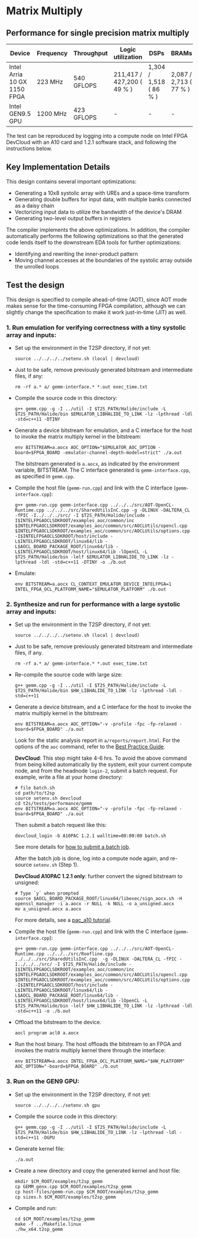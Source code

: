 # Matrix Multiply

## Performance for single precision matrix multiply
| Device | Frequency | Throughput | Logic utilization | DSPs | BRAMs | DSP Efficiency |
| ------ | --------- | ------ | --------- | ---- | ----- | -------------- |
| Intel Arria 10 GX 1150 FPGA | 223 MHz | 540 GFLOPS | 211,417 / 427,200 ( 49 % ) | 1,304 / 1,518 ( 86 % ) | 2,087 / 2,713 ( 77 % ) | 92%   |
| Intel GEN9.5 GPU | 1200 MHz | 423 GFLOPS | - | - | - | 92%   |

The test can be reproduced by logging into a compute node on Intel FPGA DevCloud with an A10 card and 1.2.1 software stack, and following the instructions below.

## Key Implementation Details

This design contains several important optimizations:
- Generating a 10x8 systolic array with UREs and a space-time transform
- Generating double buffers for input data, with multiple banks connected as a daisy chain
- Vectorizing input data to utilize the bandwidth of the device's DRAM
- Generating two-level output buffers in registers

The compiler implements the above optimizations. In addition, the compiler automatically performs the following optimizations so that the generated code lends itself to the downstream EDA tools for further optimizations:
- Identifying and rewriting the inner-product pattern
- Moving  channel accesses at the boundaries of the systolic array outside the unrolled loops

## Test the design

This design is specified to compile ahead-of-time (AOT), since AOT mode makes sense for the time-consuming FPGA compilation, although we can slightly change the specification to make it work just-in-time (JIT) as well.

### 1. Run emulation for verifying correctness with a tiny systolic array and inputs:
- Set up the environment in the T2SP directory, if not yet:
    ```
    source ../../../../setenv.sh (local | devcloud)
    ```
- Just to be safe, remove previously generated bitstream and intermediate files, if any:
  
    ```
    rm -rf a.* a/ gemm-interface.* *.out exec_time.txt
    ```
- Compile the source code in this directory:
    ```
    g++ gemm.cpp -g -I ../util -I $T2S_PATH/Halide/include -L $T2S_PATH/Halide/bin $EMULATOR_LIBHALIDE_TO_LINK -lz -lpthread -ldl -std=c++11 -DTINY
    ```
- Generate a device bitstream for emulation, and a C interface for the host to invoke the matrix multiply kernel in the bitstream:
    ```
    env BITSTREAM=a.aocx AOC_OPTION="$EMULATOR_AOC_OPTION -board=$FPGA_BOARD -emulator-channel-depth-model=strict" ./a.out
    ```
    
     The bitstream generated is `a.aocx`, as indicated by the environment variable, BITSTREAM.  The C interface generated is `gemm-interface.cpp`, as specified in `gemm.cpp`.
    
- Compile the host file (`gemm-run.cpp`) and link with the C interface (`gemm-interface.cpp`):
  
    ```
    g++ gemm-run.cpp gemm-interface.cpp ../../../src/AOT-OpenCL-Runtime.cpp ../../../src/SharedUtilsInC.cpp -g -DLINUX -DALTERA_CL -fPIC -I../../../src/ -I $T2S_PATH/Halide/include -I$INTELFPGAOCLSDKROOT/examples_aoc/common/inc $INTELFPGAOCLSDKROOT/examples_aoc/common/src/AOCLUtils/opencl.cpp $INTELFPGAOCLSDKROOT/examples_aoc/common/src/AOCLUtils/options.cpp -I$INTELFPGAOCLSDKROOT/host/include -L$INTELFPGAOCLSDKROOT/linux64/lib -L$AOCL_BOARD_PACKAGE_ROOT/linux64/lib -L$INTELFPGAOCLSDKROOT/host/linux64/lib -lOpenCL -L $T2S_PATH/Halide/bin -lelf $EMULATOR_LIBHALIDE_TO_LINK -lz -lpthread -ldl -std=c++11 -DTINY -o ./b.out
    ```
- Emulate:
    ```
    env BITSTREAM=a.aocx CL_CONTEXT_EMULATOR_DEVICE_INTELFPGA=1 INTEL_FPGA_OCL_PLATFORM_NAME="$EMULATOR_PLATFORM" ./b.out
    ```
### 2. Synthesize and run for performance with a large systolic array and inputs:
- Set up the environment in the T2SP directory, if not yet:
    ```
    source ../../../../setenv.sh (local | devcloud)
    ```
- Just to be safe, remove previously generated bitstream and intermediate files, if any.
  
    ```
    rm -rf a.* a/ gemm-interface.* *.out exec_time.txt
    ```
    
- Re-compile the source code with large size:
    ```
    g++ gemm.cpp -g -I ../util -I $T2S_PATH/Halide/include -L $T2S_PATH/Halide/bin $HW_LIBHALIDE_TO_LINK -lz -lpthread -ldl -std=c++11
    ```
    
- Generate a device bitstream, and a C interface for the host to invoke the matrix multiply kernel in the bitstream:

    ```
    env BITSTREAM=a.aocx AOC_OPTION="-v -profile -fpc -fp-relaxed -board=$FPGA_BOARD" ./a.out
    ```

    Look for the static analysis report in `a/reports/report.html`. For the options of the `aoc` command, refer to the [Best Practice Guide](https://www.intel.com/content/dam/www/programmable/us/en/pdfs/literature/hb/opencl-sdk/aocl-best-practices-guide.pdf).

    **DevCloud**: This step might take 4-6 hrs. To avoid the above command from being killed automatically by the system, exit your current compute node, and from the headnode `login-2`, submit a batch request. For example,  write a file at your home directory:

    ```
    # file batch.sh
    cd path/to/t2sp
    source setenv.sh devcloud
    cd t2s/tests/performance/gemm
    env BITSTREAM=a.aocx AOC_OPTION="-v -profile -fpc -fp-relaxed -board=$FPGA_BOARD" ./a.out
    ```

    Then submit a batch request like this:
    ```
    devcloud_login -b A10PAC 1.2.1 walltime=08:00:00 batch.sh
    ```

    See more details for [how to submit a batch job](https://github.com/intel/FPGA-Devcloud/tree/master/main/Devcloud_Access_Instructions#54-submitting-batch-jobs).

    After the batch job is done, log into a compute node again, and re-source `setenv.sh` (Step 1).   

    **DevCloud A10PAC 1.2.1 only**: further convert the signed bitstream to unsigned:

    ```
    # Type `y` when prompted
    source $AOCL_BOARD_PACKAGE_ROOT/linux64/libexec/sign_aocx.sh -H openssl_manager -i a.aocx -r NULL -k NULL -o a_unsigned.aocx 
    mv a_unsigned.aocx a.aocx
    ```

    For more details, see a [pac_a10 tutorial](https://github.com/intel/FPGA-Devcloud/tree/master/main/QuickStartGuides/OpenCL_Program_PAC_Quickstart/Arria%2010).

- Compile the host file (`gemm-run.cpp`) and link with the C interface (`gemm-interface.cpp`):
    ```
    g++ gemm-run.cpp gemm-interface.cpp ../../../src/AOT-OpenCL-Runtime.cpp ../../../src/Roofline.cpp ../../../src/SharedUtilsInC.cpp  -g -DLINUX -DALTERA_CL -fPIC -I../../../src/ -I $T2S_PATH/Halide/include -I$INTELFPGAOCLSDKROOT/examples_aoc/common/inc $INTELFPGAOCLSDKROOT/examples_aoc/common/src/AOCLUtils/opencl.cpp $INTELFPGAOCLSDKROOT/examples_aoc/common/src/AOCLUtils/options.cpp -I$INTELFPGAOCLSDKROOT/host/include -L$INTELFPGAOCLSDKROOT/linux64/lib -L$AOCL_BOARD_PACKAGE_ROOT/linux64/lib -L$INTELFPGAOCLSDKROOT/host/linux64/lib -lOpenCL -L $T2S_PATH/Halide/bin -lelf $HW_LIBHALIDE_TO_LINK -lz -lpthread -ldl -std=c++11 -o ./b.out
    ```

- Offload the bitstream to the device.
    ```
    aocl program acl0 a.aocx  
    ```
    
- Run the host binary. The host offloads the bitstream to an FPGA and invokes the matrix multiply kernel there through the interface:
    ```
    env BITSTREAM=a.aocx INTEL_FPGA_OCL_PLATFORM_NAME="$HW_PLATFORM" AOC_OPTION="-board=$FPGA_BOARD" ./b.out
    ```
 
 ### 3. Run on the GEN9 GPU:
 - Set up the environment in the T2SP directory, if not yet:
    ```
    source ../../../../setenv.sh gpu
    ```
 - Compile the source code in this directory:
    ```
    g++ gemm.cpp -g -I ../util -I $T2S_PATH/Halide/include -L $T2S_PATH/Halide/bin $HW_LIBHALIDE_TO_LINK -lz -lpthread -ldl -std=c++11 -DGPU
    ```
- Generate kernel file:
    ```
    ./a.out
    ```
 - Create a new directory and copy the generated kernel and host file:
    ```
    mkdir $CM_ROOT/examples/t2sp_gemm
    cp GEMM_genx.cpp $CM_ROOT/examples/t2sp_gemm
    cp host-files/gemm-run.cpp $CM_ROOT/examples/t2sp_gemm
    cp sizes.h $CM_ROOT/examples/t2sp_gemm
    ```
 - Compile and run:
    ```
    cd $CM_ROOT/examples/t2sp_gemm
    make -f ../Makefile.linux
    ./hw_x64.t2sp_gemm
    ```
    
    
